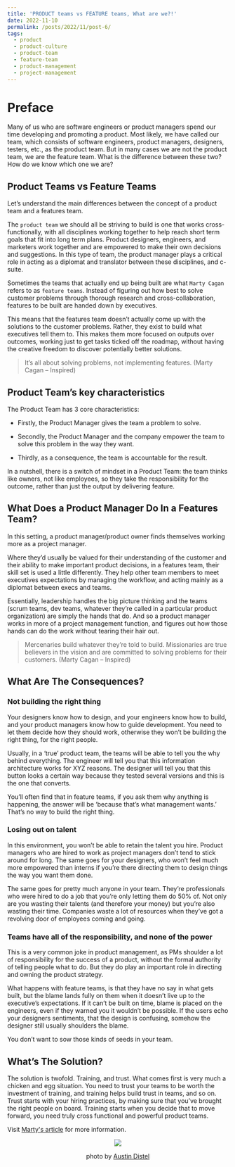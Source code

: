 ```yaml
---
title: 'PRODUCT teams vs FEATURE teams, What are we?!'
date: 2022-11-10
permalink: /posts/2022/11/post-6/
tags:
  - product
  - product-culture
  - product-team
  - feature-team
  - product-management
  - project-management
---
```


Preface
======
Many of us who are software engineers or product managers spend our time developing and promoting a product. Most likely, we have called our team, which consists of software engineers, product managers, designers, testers, etc., as the product team. But in many cases we are not the product team, we are the feature team. What is the difference between these two? How do we know which one we are?

## Product Teams vs Feature Teams

Let’s understand the main differences between the concept of a product team and a features team.

The `product team` we should all be striving to build is one that works cross-functionally, with all disciplines working together to help reach short term goals that fit into long term plans. Product designers, engineers, and marketers work together and are empowered to make their own decisions and suggestions. In this type of team, the product manager plays a critical role in acting as a diplomat and translator between these disciplines, and c-suite.

Sometimes the teams that actually end up being built are what `Marty Cagan` refers to as `feature teams`. Instead of figuring out how best to solve customer problems through thorough research and cross-collaboration, features to be built are handed down by executives.

This means that the features team doesn’t actually come up with the solutions to the customer problems. Rather, they exist to build what executives tell them to. This makes them more focused on outputs over outcomes, working just to get tasks ticked off the roadmap, without having the creative freedom to discover potentially better solutions.

> It’s all about solving problems, not implementing features. (Marty Cagan – Inspired)

## Product Team’s key characteristics

The Product Team has 3 core characteristics:

* Firstly, the Product Manager gives the team a problem to solve.

* Secondly, the Product Manager and the company empower the team to solve this problem in the way they want. 

* Thirdly, as a consequence, the team is accountable for the result.

In a nutshell, there is a switch of mindset in a Product Team: the team thinks like owners, not like employees, so they take the responsibility for the outcome, rather than just the output by delivering feature.

## What Does a Product Manager Do In a Features Team?

In this setting, a product manager/product owner finds themselves working more as a project manager.

Where they’d usually be valued for their understanding of the customer and their ability to make important product decisions, in a features team, their skill set is used a little differently. They help other team members to meet executives expectations by managing the workflow, and acting mainly as a diplomat between execs and teams.

Essentially, leadership handles the big picture thinking and the teams (scrum teams, dev teams, whatever they’re called in a particular product organization) are simply the hands that do. And so a product manager works in more of a project management function, and figures out how those hands can do the work without tearing their hair out.

> Mercenaries build whatever they’re told to build. Missionaries are true believers in the vision and are committed to solving problems for their customers. (Marty Cagan – Inspired)

## What Are The Consequences?

### Not building the right thing

Your designers know how to design, and your engineers know how to build, and your product managers know how to guide development. You need to let them decide how they should work, otherwise they won’t be building the right thing, for the right people.

Usually, in a ‘true’ product team, the teams will be able to tell you the why behind everything. The engineer will tell you that this information architecture works for XYZ reasons. The designer will tell you that this button looks a certain way because they tested several versions and this is the one that converts.

You’ll often find that in feature teams, if you ask them why anything is happening, the answer will be ‘because that’s what management wants.’ That’s no way to build the right thing.

### Losing out on talent

In this environment, you won’t be able to retain the talent you hire. Product managers who are hired to work as project managers don’t tend to stick around for long. The same goes for your designers, who won’t feel much more empowered than interns if you’re there directing them to design things the way you want them done.

The same goes for pretty much anyone in your team. They’re professionals who were hired to do a job that you’re only letting them do 50% of. Not only are you wasting their talents (and therefore your money) but you’re also wasting their time. Companies waste a lot of resources when they’ve got a revolving door of employees coming and going.

### Teams have all of the responsibility, and none of the power

This is a very common joke in product management, as PMs shoulder a lot of responsibility for the success of a product, without the formal authority of telling people what to do. But they do play an important role in directing and owning the product strategy.

What happens with feature teams, is that they have no say in what gets built, but the blame lands fully on them when it doesn’t live up to the executive’s expectations. If it can’t be built on time, blame is placed on the engineers, even if they warned you it wouldn’t be possible. If the users echo your designers sentiments, that the design is confusing, somehow the designer still usually shoulders the blame.

You don’t want to sow those kinds of seeds in your team.

## What’s The Solution?

The solution is twofold. Training, and trust. What comes first is very much a chicken and egg situation. You need to trust your teams to be worth the investment of training, and training helps build trust in teams, and so on.
Trust starts with your hiring practices, by making sure that you’ve brought the right people on board. Training starts when you decide that to move forward, you need truly cross functional and powerful product teams.

Visit [Marty's article](https://www.alirezasn.ir/cv/) for more information.

<p align="center">
<img src="https://images.unsplash.com/photo-1556761175-b413da4baf72?ixlib=rb-4.0.3&ixid=MnwxMjA3fDB8MHxwaG90by1wYWdlfHx8fGVufDB8fHx8&auto=format&fit=crop&w=1374&q=80">
</p>
<p align="center">
photo by <a href="https://unsplash.com/@austindistel">Austin Distel</a>
</p>